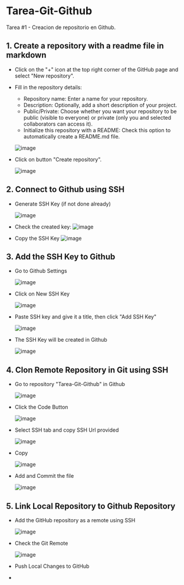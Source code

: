 # Tarea-Git-Github
Tarea #1 - Creacion de repositorio en Github.

## 1. Create a repository with a readme file in markdown
- Click on the "+" icon at the top right corner of the GitHub page and select "New repository".

- Fill in the repository details:
  * Repository name: Enter a name for your repository.
  * Description: Optionally, add a short description of your project.
  * Public/Private: Choose whether you want your repository to be public (visible to everyone) or private (only you and selected collaborators can access it).
  * Initialize this repository with a README: Check this option to automatically create a README.md file.
 
  ![image](https://github.com/user-attachments/assets/4d7f92c6-5f78-44aa-8748-9ac47078434d)

- Click on button "Create repository".

  ![image](https://github.com/user-attachments/assets/e369f367-bf3e-4cb6-8beb-b0d348df9e6e)

## 2. Connect to Github using SSH

  * Generate SSH Key (if not done already)
    
    ![image](https://github.com/user-attachments/assets/88bc3b57-c045-4b4f-aa12-7ece4922ba3c)
    
  * Check the created key:
    ![image](https://github.com/user-attachments/assets/5692c2e1-54b9-42ca-9f37-4f25457fd9ea)
    
  * Copy the SSH Key
    ![image](https://github.com/user-attachments/assets/bb54d1cd-d7e0-4646-8e92-c21b4f094938)

## 3. Add the SSH Key to Github

   * Go to Github Settings
     
     ![image](https://github.com/user-attachments/assets/257ad054-65ef-4b92-ab18-ad109baf9114)

   * Click on New SSH Key
     
     ![image](https://github.com/user-attachments/assets/518c361b-85f9-485d-a475-9d888f2b7a0b)

   * Paste SSH key and give it a title, then click "Add SSH Key"
     
     ![image](https://github.com/user-attachments/assets/804e8a21-7c77-4586-9639-a00f438314a7)

   * The SSH Key will be created in Github
     
     ![image](https://github.com/user-attachments/assets/b04c59ea-eea2-4322-ba24-b9b70fc0327f)

## 4. Clon Remote Repository in Git using SSH
   
   * Go to repository "Tarea-Git-Github" in Github
     
     ![image](https://github.com/user-attachments/assets/9b884d50-4f19-4727-af95-87119da09902)

   * Click the Code Button
     
     ![image](https://github.com/user-attachments/assets/9defdca6-2058-4cab-a409-f3aed0018b77)

   * Select SSH tab and copy SSH Url provided
     
     ![image](https://github.com/user-attachments/assets/602a68e1-0452-44a9-a7a9-25c30350c4ad)

   * Copy
     
     ![image](https://github.com/user-attachments/assets/52126772-47ff-41ec-83e1-aebc1b7bbaa6)

   * Add and Commit the file
     
     ![image](https://github.com/user-attachments/assets/b26154c7-491e-4530-b9d5-bba4de34c100)

## 5. Link Local Repository to Github Repository

   * Add the GitHub repository as a remote using SSH
     
     ![image](https://github.com/user-attachments/assets/da819582-41db-4725-8483-86c506ffe430)
  
   * Check the Git Remote
     
     ![image](https://github.com/user-attachments/assets/5abbcce7-3d84-4596-a897-946e21891abb)

   * Push Local Changes to GitHub  
     
  
   
   * 
